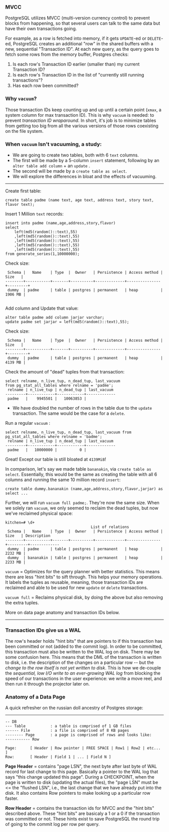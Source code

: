 ### MVCC

PostgreSQL utilizes MVCC (multi-version currency control) to prevent blocks from happening, so that several users can talk to the same data but have their own transactions going. 

For example, as a row is fetched into memory, if it gets `UPDATE`-ed or
`DELETE`-ed, PostgreSQL creates an additional "row" in the shared buffers with a new, sequential "Transaction ID". At each new query, as the query goes to fetch some rows from the memory buffer, Postgres checks:
1. Is each row's Transaction ID earlier (smaller than) my current Transaction ID?
2. Is each row's Transaction ID in the list of "currently still running transactions"?
3. Has each row been committed?

### Why `vacuum`?

Those transaction IDs keep counting up and up until a certain point (`xmax`, a system column for max transaction ID). This is why `vacuum` is needed: to prevent _transaction ID wraparound_. In short, it's job is to minimize tables from getting too big from all the various versions of those rows coexisting on the file system. 

### When `vacuum`  Isn't vacuuming, a study:
- We are going to create two tables, both with 6 `text` columns.
- The first will be made by a 5-column `insert` statement, following by an `alter table add column` + an `update` .
- The second will be made by a `create table as select`.
- We will explore the differences in bloat and the effects of vacuuming.

---
 Create first table:
```
create table padme (name text, age text, address text, story text, flavor text);
```

Insert 1 Million `text` records:
```
insert into padme (name,age,address,story,flavor)                                   
select 
	left(md5(random()::text),55)
	,left(md5(random()::text),55)
	,left(md5(random()::text),55)
	,left(md5(random()::text),55)
	,left(md5(random()::text),55)
from generate_series(1,10000000);
```

Check size:
```
 Schema |   Name    | Type  |  Owner   | Persistence | Access method |  Size   |
--------+-----------+-------+----------+-------------+---------------+---------+
 dummy  | padme     | table | postgres | permanent   | heap          | 1906 MB |
 
```

Add column and Update that value:
```
alter table padme add column jarjar varchar;
update padme set jarjar = left(md5(random()::text),55);
```

Check size:
```
 Schema |   Name    | Type  |  Owner   | Persistence | Access method |  Size   |
--------+-----------+-------+----------+-------------+---------------+---------+
 dummy  | padme     | table | postgres | permanent   | heap          | 4139 MB |
```

Check the amount of "dead"  tuples from that transaction:
```
select relname, n_live_tup, n_dead_tup, last_vacuum 
from pg_stat_all_tables where relname = 'padme';
 relname | n_live_tup | n_dead_tup | last_vacuum 
---------+------------+------------+-------------
 padme   |    9945501 |   10063853 | 
```
- We have doubled the number of rows in the table due to the `update` transaction. The same would be the case for a `delete`.

Run a regular `vacuum` :
```
select relname, n_live_tup, n_dead_tup, last_vacuum from pg_stat_all_tables where relname = 'badme';
 relname | n_live_tup | n_dead_tup | last_vacuum 
---------+------------+------------+-------------
 padme   |   10000000 |          0 | 
```

Great! Except our table is still bloated at `4139MiB`!

In comparison, let's say we made table `bananakin`, via `create table as select`. Essentially, this would be the same as creating the table with all 6 columns and running the same 10 million record `insert`:

```
create table dummy.bananakin (name,age,address,story,flavor,jarjar) as select ...
```

Further, we will run `vacuum full padme;`. They're now the same size. When we solely ran `vacuum`, we only seemed to reclaim the dead tuples, but now we've reclaimed physical space:
```
kitchen=# \d+
                                      List of relations
 Schema |   Name    | Type  |  Owner   | Persistence | Access method |  Size   | Description 
--------+-----------+-------+----------+-------------+---------------+---------+-------------
 dummy  | padme     | table | postgres | permanent   | heap          | 2232 MB | 
 dummy  | bananakin | table | postgres | permanent   | heap          | 2233 MB | 

```

`vacuum` = Optimizes for the query planner with better statistics. This means there are less "hint bits" to sift through. This helps your memory operations. It labels the tuples as reusable, meaning, those transaction IDs are reclaimed and able to be used for new `update` or `delete` transactions.

`vacuum full` = Reclaims physical disk, by doing the above but also removing the extra tuples.


More on  data page anatomy and transaction IDs below.


---

### Transaction IDs give us a WAL

The row's header holds "hint bits" that are pointers to if this transaction has been committed or not (added to the commit log). In order to be committed, this transaction must also be written to the WAL log on disk. There may be some confusion here. This means that the DML of the transaction is written to disk, i.e. the description of the changes on a particular row -- but the _change to the row itself is not yet written to disk_. This is how we de-couple the _sequential, low I/O write to an ever-growing WAL log_ from blocking the speed of our transactions in the user experience: we write a move reel, and then run it through the projector later on.


### Anatomy of a Data Page

A quick refresher on the russian doll ancestry of Postgres storage:

--------------------
 ```
 -- DB
 --- Table           : a table is comprised of 1 GB files
 ------ File         : a file is comprised of 8 KB pages
 -------- Page       : a page is comprised of rows and looks like:
 ----------- Row     
 
 Page:      [ Header | Row pointer | FREE SPACE | Row1 | Row2 | etc... ]
 Row:       [ Header | Field 1 | ... | Field N ]
 ```
 
 **Page Header** = contains "page LSN", the next byte after last byte of WAL record for last change to this page. Basically a pointer to the WAL log that
 says "this change updated this page". During a CHECKPOINT, when the page is written to disk (updating the actual files), the "page LSN" must be <= the
 "flushed LSN", i.e., the last change that we have already put into the disk. It also contains Row pointers to make looking up a particular row faster.
 
 **Row Header** = contains the transaction ids for MVCC and the "hint bits" described above. These "hint bits" are basicaly a 1 or a 0 if the transaction was committed or not. These hints exist to save PostgreSQL the round trip of going to the commit log per row per query.


